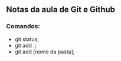 ## Notas da aula de Git e Github

### Comandos:
* git status;
* git add .;
* git add [nome da pasta];
